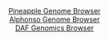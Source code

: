 <div id="Pineapple_Genome_Browser" align="center">
  <a href="https://igv.org/app/?sessionURL=blob:zZJdb5swFIb_i6VWnUQAQ4CCVE1Zkq7fScsCaasKOWCIU4Op7UA.lP8.L9q0m1VqLjZN8oV9dOzzvq.fLWgwF4RVIACWDh0dQqABMWdtiMqa4jtUYgGCHFGBNcBxjjmuUgyCLciRkGjycKNuzqWsRWAYRNadElUF04WtoxJtWIVaoaesNPqMUjRjHEnGhfGFo4YZpGg6LZ6hutbVbFt3jAxJZCBaz1klmFHjqkha9V7yq5QUuGIlTsollWQvIFF6lMZMz9HnXhz20hQLcY3Xl9lZ7_qyF9nDydNXt_80GV3EEzc.DklRIbnk.GwweCOhgHftkXWeruLb.zF1buMizC_azeWRPTgermrCsTiDHjy13VPLc1Q0pMrw6n9yrRY50Hk46pdr4rGwiXrD6Ar2Z9NRtw.jx4V4x_dOA5SlS0UCSOfcC6Cp2aarOZbb.bGFp5pp.iodzggInl80IDlKX1X78xbIda14AQK_LffoaIDxDHMQdHzT9KDvW07X65q.D3faFiw5_XvRnk8efM.0epblJjmhUsGcJaKqhY6qSm_SXC82B2bZRHRBxldPxeO37iYzp96kW0_HN3IQp3_M0lX.1ej99ymjH1H0T6j7iBBdzg5FzbuBC.pdOItuxFEpx9Ph60I8rqL5PXs3nsOiyRkvkVT9qqKOP2lrECeokqrQEEFmhBK5jlWKrAUBtGwFLUgZZYpCwIvZiamZGnTMT7_htHcvu.8-">Pineapple Genome Browser</a>
</div>
<div id="Alphonso_Genome_Browser" align="center">
  <a href="https://igv.org/app/?sessionURL=blob:zZJdT9swGEb_iyXQJqX5Mk2aSGhKC2UUylRK2lGEIjd1UoNjB9tJ2lT97zNo026GRC82TcqF_cqJn.fk7ECNhSScgRC4ptM1HQcYQK55M0VFSfENKrAEYYaoxAYQOMMCsxSDcAcyJBWKb6_1m2ulShlaFlFlp0As56aEJipQyxlqpJnywhpwStGSC6S4kFZfoJpbJK87DV6isjT13dDsWiukkIVoueZMcqvELE8a_b3k1yjJMeMFToqKKvIWINF5dMaVmaEv0XwapSmW8gpvL1en0dVlNIPn8eLCGyzib1_nsTc_npKcIVUJfNofDP2.P4ZHbn_Ae_ZL2Y7hAr5u.WTSTI7g2fH5piQCy1PHd3rQ67mer.EQtsKb_6m3fsiB3WejyyN32CzvddshPmnu.sOh70i_yfO7BYzf6b43AOVppX0A6Vr4oWMb0PaMrut1XpdOz7DtQBMSnIDw4dEASqD0WR9_2AG1LbU1QOKX6k0gA3CxwgKEncC2fScI3O6Jf2IHgbM3dqAS9O_hHca3gW.7ket6SUao0kqvEslKaSLGzDrNzLw9kOfT92qe.2lX41TTm20bzNL6_uJsy2Abj_9Is6cJ6MvffqKu.pFM_8S9jwQx1fJQ4TZN4w8id8Qn6fYp0JhauoiraTQ6o.3zu4AOg5NxUSClz.uJ3v40rkaCIKb0oCaSLAklajvXHHkDQseFWlyQcsq1iUDky0.2YRtO1_78W1C4f9z_AA--">Alphonso Genome Browser</a>
</div>


<div id="DAF_Genomics_Browser" align="center">
  <a href="https://igv.org/app/?sessionURL=blob:tZF9a9swEMa_i6D9y3Zs.S02hOFuyZq1pDTBdZNSwk2WYje25Urykjbku094HYVuYww60NtxJz2P7ndA36iQJW9QjLDl.JbjIAPJgu8WULcVnUFNJYoZVJIaSFBGBW0IRfEBMZAK0vmlvlko1cp4MMiBmRva8Lok0pKuBa0peacKqktNbEENz7yBnbQIr3WxggFUbcEbyQdACJXStActbTbrHejlZ27dP0nXdVepslddaxPaWG4x0G7LJqf7vxj5D8p6lB.SbJH09y_o0zQfJRfT5MYdp6vPwcdVenWepUF2uig3DahO0NHkBE.Ws.iWRF.2lzeJjnZjPNPbrVwKnxTXJ.6n0_G.LQWVIyd0hm4wdD2MjgaqOOk0CEQK4cSOZ4R4aGDPM1.Orh_oTgheovju3kBKANnq8rsDUk.txoUkfex6cgbiIqcCxWZk26ETRdj3Qs.OIudoHFAnqnfmOUnnUWjjBOPA.gq11mdl1TdRC_2afC.Yb17W819h.cxd.tuHzTPOMsGu9w.r.dn52WPErqa_xeRq93_8FuOiBqVTP8IXKFBptZo26pWKe7w_fgc-">DAF Genomics Browser</a>
</div>
